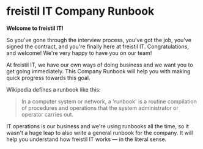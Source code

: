 # freistil IT Company Runbook

**Welcome to freistil IT!**

So you've gone through the interview process, you've got the job, you've signed
the contract, and you're finally here at freistil IT. Congratulations, and
welcome! We're very happy to have you on our team!

At freistil IT, we have our own ways of doing business and we want you to get
going immediately. This Company Runbook will help you with making quick progress
towards this goal. 

Wikipedia defines a runbook like this:

> In a computer system or network, a 'runbook' is a routine compilation of
  procedures and operations that the system administrator or operator carries
  out.

IT operations is our business and we're using runbooks all the time, so it
wasn't a huge leap to also write a general runbook for the company. It will help
you understand how freistil IT works — in the literal sense.
